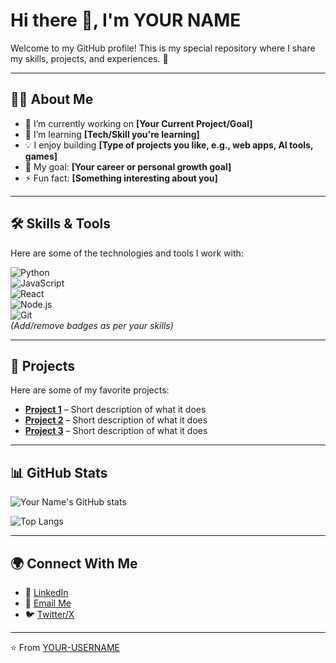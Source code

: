 # Hi there 👋, I'm YOUR NAME

Welcome to my GitHub profile! This is my special repository where I share my skills, projects, and experiences. 🚀  

---

## 👨‍💻 About Me
- 🔭 I’m currently working on **[Your Current Project/Goal]**
- 🌱 I’m learning **[Tech/Skill you're learning]**
- 💡 I enjoy building **[Type of projects you like, e.g., web apps, AI tools, games]**
- 🎯 My goal: **[Your career or personal growth goal]**
- ⚡ Fun fact: **[Something interesting about you]**

---

## 🛠️ Skills & Tools
Here are some of the technologies and tools I work with:

![Python](https://img.shields.io/badge/Python-3776AB?logo=python&logoColor=white)  
![JavaScript](https://img.shields.io/badge/JavaScript-F7DF1E?logo=javascript&logoColor=black)  
![React](https://img.shields.io/badge/React-20232A?logo=react&logoColor=61DAFB)  
![Node.js](https://img.shields.io/badge/Node.js-43853D?logo=node.js&logoColor=white)  
![Git](https://img.shields.io/badge/Git-F05032?logo=git&logoColor=white)  
*(Add/remove badges as per your skills)*  

---

## 📂 Projects
Here are some of my favorite projects:

- [**Project 1**](https://github.com/YOUR-USERNAME/project1) – Short description of what it does  
- [**Project 2**](https://github.com/YOUR-USERNAME/project2) – Short description of what it does  
- [**Project 3**](https://github.com/YOUR-USERNAME/project3) – Short description of what it does  

---

## 📊 GitHub Stats
![Your Name's GitHub stats](https://github-readme-stats.vercel.app/api?username=YOUR-USERNAME&show_icons=true&theme=radical)  

![Top Langs](https://github-readme-stats.vercel.app/api/top-langs/?username=YOUR-USERNAME&layout=compact&theme=radical)  

---

## 🌍 Connect With Me
- 💼 [LinkedIn](https://linkedin.com/in/YOUR-LINKEDIN)  
- 📧 [Email Me](mailto:YOUR-EMAIL)  
- 🐦 [Twitter/X](https://twitter.com/YOUR-HANDLE)  

---
⭐️ From [YOUR-USERNAME](https://github.com/YOUR-USERNAME)
